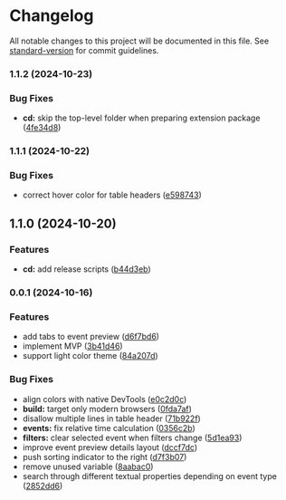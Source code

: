 # Changelog

All notable changes to this project will be documented in this file. See [standard-version](https://github.com/conventional-changelog/standard-version) for commit guidelines.

### 1.1.2 (2024-10-23)


### Bug Fixes

* **cd:** skip the top-level folder when preparing extension package ([4fe34d8](https://github.com/erykpiast/datadog-viewer/commit/4fe34d86517a64269824c954b2f3f727788a8d7c))

### 1.1.1 (2024-10-22)


### Bug Fixes

* correct hover color for table headers ([e598743](https://github.com/erykpiast/datadog-viewer/commit/e598743182f707e183e183aebd29764d85f8d1ad))

## 1.1.0 (2024-10-20)


### Features

* **cd:** add release scripts ([b44d3eb](https://github.com/erykpiast/datadog-viewer/commit/b44d3ebbe1673182f518834d9d0125e67686148a))

### 0.0.1 (2024-10-16)

### Features

* add tabs to event preview ([d6f7bd6](https://github-personal/erykpiast/datadog-viewer/commit/d6f7bd61dc13bd67abf01a03f8ed4d75dbe92382))
* implement MVP ([3b41d46](https://github-personal/erykpiast/datadog-viewer/commit/3b41d46906612f95c2fb83687dee1e215ff6faed))
* support light color theme ([84a207d](https://github-personal/erykpiast/datadog-viewer/commit/84a207dfef4d34b67189ce8f3b3fec1eccbec859))

### Bug Fixes

* align colors with native DevTools ([e0c2d0c](https://github-personal/erykpiast/datadog-viewer/commit/e0c2d0c0a3d1016eaa5157253cfb3abc0ca9dabd))
* **build:** target only modern browsers ([0fda7af](https://github-personal/erykpiast/datadog-viewer/commit/0fda7af814cc97101400e9365925539210e27600))
* disallow multiple lines in table header ([71b922f](https://github-personal/erykpiast/datadog-viewer/commit/71b922f8f2362d79f099b83f149460125734a546))
* **events:** fix relative time calculation ([0356c2b](https://github-personal/erykpiast/datadog-viewer/commit/0356c2b821de7343fde53c2e007a0108801e3465))
* **filters:** clear selected event when filters change ([5d1ea93](https://github-personal/erykpiast/datadog-viewer/commit/5d1ea93c4410a96bc533240c3b47e9f09d5a56be))
* improve event preview details layout ([dccf7dc](https://github-personal/erykpiast/datadog-viewer/commit/dccf7dc8825974f4cd5cd8e35d7cf51f678b1fbf))
* push sorting indicator to the right ([d7f3b07](https://github-personal/erykpiast/datadog-viewer/commit/d7f3b07835a5bfafd532e2693adfde8b85e3f4be))
* remove unused variable ([8aabac0](https://github-personal/erykpiast/datadog-viewer/commit/8aabac064a468edd4dd1e545c468634d8449067f))
* search through different textual properties depending on event type ([2852dd6](https://github-personal/erykpiast/datadog-viewer/commit/2852dd6b6e8c9242e6fac944cb35755cc0e7419e))
